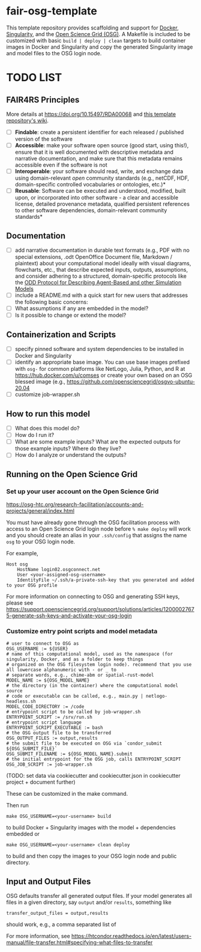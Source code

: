 # fair-osg-template

This template repository provides scaffolding and support for [Docker](https://docs.docker.com),
[Singularity](https://sylabs.io/singularity/), and the [Open Science Grid (OSG)](https://opensciencegrid.org/). A
Makefile is included to be customized with basic `build | deploy | clean` targets to build container images in Docker
and Singularity and copy the generated Singularity image and model files to the OSG login node.

# TODO LIST

## FAIR4RS Principles

More details at https://doi.org/10.15497/RDA00068 and [this template repository's wiki](https://github.com/comses-education/fair-osg-template/wiki/FAIR-Principles-for-Research-Software).

- [ ] **Findable**: create a persistent identifier for each released / published version of the software
- [ ] **Accessible**: make your software open source (good start, using this!), ensure that it is well documented with descriptive metadata and narrative documentation, and make sure that this metadata remains accessible even if the software is not
- [ ] **Interoperable**: your software should read, write, and exchange data using domain-relevant *open* community standards (e.g., netCDF, HDF, domain-specific controlled vocabularies or ontologies, etc.)*
- [ ] **Reusable**: Software can be executed and understood, modified, built upon, or incorporated into other software - a clear and accessible license, detailed provenance metadata, qualified persistent references to other software dependencies, domain-relevant community standards* 

## Documentation

- [ ] add narrative documentation in durable text formats (e.g., PDF with no special extensions, .odt OpenOffice Document file, Markdown / plaintext) about your computational model ideally with visual diagrams, flowcharts, etc., that describe expected inputs, outputs, assumptions, and consider adhering to a structured, domain-specific protocols like the [ODD Protocol for Describing Agent-Based and other Simulation Models](https://www.jasss.org/23/2/7.html) 
- [ ] include a README.md with a quick start for new users that addresses the following basic concerns:
- [ ] What assumptions if any are embedded in the model?
- [ ] Is it possible to change or extend the model?

## Containerization and Scripts

- [ ] specify pinned software and system dependencies to be installed in Docker and Singularity
- [ ] identify an appropriate base image. You can use base images prefixed with `osg-` for common platforms
  like NetLogo, Julia, Python, and R at https://hub.docker.com/u/comses or create your own based on an OSG blessed
  image (e.g., https://github.com/opensciencegrid/osgvo-ubuntu-20.04
- [ ] customize job-wrapper.sh

## How to run this model

- [ ] What does this model do?
- [ ] How do I run it?
- [ ] What are some example inputs? What are the expected outputs for those example inputs? Where do they live?
- [ ] How do I analyze or understand the outputs?

## Running on the Open Science Grid

### Set up your user account on the Open Science Grid 

https://osg-htc.org/research-facilitation/accounts-and-projects/general/index.html

You must have already gone through the OSG facilitation process with access to an Open Science Grid login node before
`% make deploy` will work and you should create an alias in your `.ssh/config` that assigns the name `osg` to your OSG
login node.

For example,

```
Host osg
    HostName login02.osgconnect.net
    User <your-assigned-osg-username>
    IdentityFile ~/.ssh/a-private-ssh-key that you generated and added to your OSG profile
```

For more information on connecting to OSG and generating SSH keys, please see
https://support.opensciencegrid.org/support/solutions/articles/12000027675-generate-ssh-keys-and-activate-your-osg-login

### Customize entry point scripts and model metadata

```
# user to connect to OSG as
OSG_USERNAME := ${USER}
# name of this computational model, used as the namespace (for singularity, Docker, and as a folder to keep things
# organized on the OSG filesystem login node). recommend that you use all lowercase alphanumeric with - or _ to
# separate words, e.g., chime-abm or spatial-rust-model
MODEL_NAME := ${OSG_MODEL_NAME}
# the directory (in the container) where the computational model source
# code or executable can be called, e.g., main.py | netlogo-headless.sh
MODEL_CODE_DIRECTORY := /code
# entrypoint script to be called by job-wrapper.sh
ENTRYPOINT_SCRIPT := /srv/run.sh
# entrypoint script language
ENTRYPOINT_SCRIPT_EXECUTABLE := bash
# the OSG output file to be transferred
OSG_OUTPUT_FILES := output,results
# the submit file to be executed on OSG via `condor_submit ${OSG_SUBMIT_FILE}`
OSG_SUBMIT_FILENAME := ${OSG_MODEL_NAME}.submit
# the initial entrypoint for the OSG job, calls ENTRYPOINT_SCRIPT
OSG_JOB_SCRIPT := job-wrapper.sh
```

(TODO: set data via cookiecutter and cookiecutter.json in cookiecutter project + document further)

These can be customized in the make command.

Then run

`make OSG_USERNAME=<your-username> build`

to build Docker + Singularity images with the model + dependencies embedded or

`make OSG_USERNAME=<your-username> clean deploy`

to build and then copy the images to your OSG login node and public directory.

## Input and Output Files

OSG defaults transfer all generated output files. If your model generates all files in a given directory, say `output` and/or `results`, something like

`transfer_output_files = output,results`

should work, e.g., a comma separated list of 

For more information, see https://htcondor.readthedocs.io/en/latest/users-manual/file-transfer.html#specifying-what-files-to-transfer




